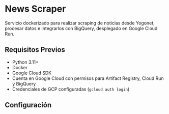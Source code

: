 # News Scraper

Servicio dockerizado para realizar scraping de noticias desde Yogonet, procesar datos e integrarlos con BigQuery, desplegado en Google Cloud Run.

## Requisitos Previos

- Python 3.11+
- Docker
- Google Cloud SDK
- Cuenta en Google Cloud con permisos para Artifact Registry, Cloud Run y BigQuery
- Credenciales de GCP configuradas (`gcloud auth login`)

## Configuración
